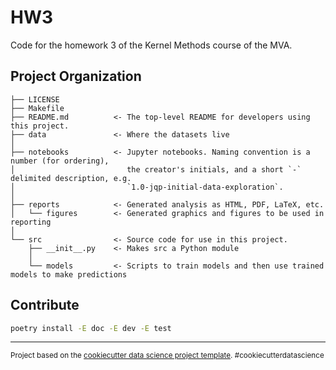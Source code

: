 HW3
==============================

Code for the homework 3 of the Kernel Methods course of the MVA.

Project Organization
------------

    ├── LICENSE
    ├── Makefile
    ├── README.md          <- The top-level README for developers using this project.
    ├── data               <- Where the datasets live
    │
    ├── notebooks          <- Jupyter notebooks. Naming convention is a number (for ordering),
    │                         the creator's initials, and a short `-` delimited description, e.g.
    │                         `1.0-jqp-initial-data-exploration`.
    │
    ├── reports            <- Generated analysis as HTML, PDF, LaTeX, etc.
    │   └── figures        <- Generated graphics and figures to be used in reporting
    │
    └── src                <- Source code for use in this project.
        ├── __init__.py    <- Makes src a Python module
        │
        └── models         <- Scripts to train models and then use trained models to make predictions


Contribute
----------
```bash
poetry install -E doc -E dev -E test
```

--------

<p><small>Project based on the <a target="_blank" href="https://drivendata.github.io/cookiecutter-data-science/">cookiecutter data science project template</a>. #cookiecutterdatascience</small></p>
